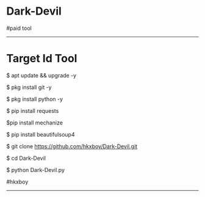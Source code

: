 # Dark-Devil
#paid tool


----------------------------------------------------------------
# Target Id Tool

$ apt update && upgrade -y

$ pkg install git -y     

$ pkg install python -y

$ pip install requests

$pip install mechanize

$ pip install beautifulsoup4

$ git clone https://github.com/hkxboy/Dark-Devil.git          

$ cd Dark-Devil               

$ python Dark-Devil.py

#hkxboy

-----------------------------------------------------------------
